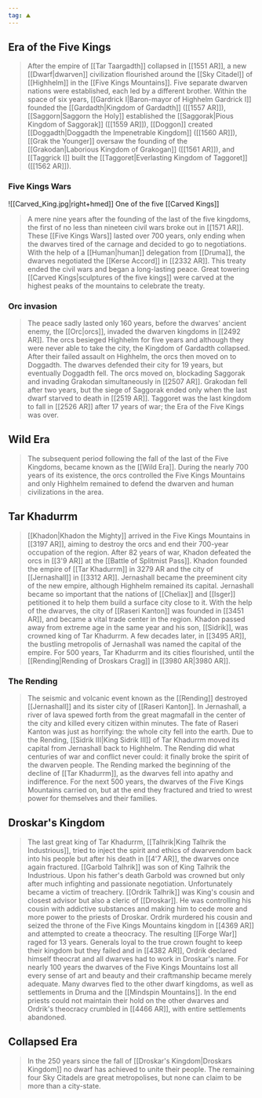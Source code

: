 ```yaml
---
tag: ⛰️️
---
```

## Era of the Five Kings

> After the empire of [[Tar Taargadth]] collapsed in [[1551 AR]], a new [[Dwarf|dwarven]] civilization flourished around the [[Sky Citadel]] of [[Highhelm]] in the [[Five Kings Mountains]]. Five separate dwarven nations were established, each led by a different brother. Within the space of six years, [[Gardrick I|Baron-mayor of Highhelm Gardrick I]] founded the [[Gardadth|Kingdom of Gardadth]] ([[1557 AR]]), [[Saggorn|Saggorn the Holy]] established the [[Saggorak|Pious Kingdom of Saggorak]] ([[1559 AR]]), [[Doggon]] created [[Doggadth|Doggadth the Impenetrable Kingdom]] ([[1560 AR]]), [[Grak the Younger]] oversaw the founding of the [[Grakodan|Laborious Kingdom of Grakogan]] ([[1561 AR]]), and [[Taggrick I]] built the [[Taggoret|Everlasting Kingdom of Taggoret]] ([[1562 AR]]).


### Five Kings Wars

![[Carved_King.jpg|right+hmed]] 
One of the five [[Carved Kings]]
> A mere nine years after the founding of the last of the five kingdoms, the first of no less than nineteen civil wars broke out in [[1571 AR]]. These [[Five Kings Wars]] lasted over 700 years, only ending when the dwarves tired of the carnage and decided to go to negotiations. With the help of a [[Human|human]] delegation from [[Druma]], the dwarves negotiated the [[Kerse Accord]] in [[2332 AR]]. This treaty ended the civil wars and began a long-lasting peace. Great towering [[Carved Kings|sculptures of the five kings]] were carved at the highest peaks of the mountains to celebrate the treaty.


### Orc invasion

> The peace sadly lasted only 160 years, before the dwarves' ancient enemy, the [[Orc|orcs]], invaded the dwarven kingdoms in [[2492 AR]]. The orcs besieged Highhelm for five years and although they were never able to take the city, the Kingdom of Gardadth collapsed. After their failed assault on Highhelm, the orcs then moved on to Doggadth. The dwarves defended their city for 19 years, but eventually Doggadth fell. The orcs moved on, blockading Saggorak and invading Grakodan simultaneously in [[2507 AR]]. Grakodan fell after two years, but the siege of Saggorak ended only when the last dwarf starved to death in [[2519 AR]]. Taggoret was the last kingdom to fall in [[2526 AR]] after 17 years of war; the Era of the Five Kings was over.


## Wild Era

> The subsequent period following the fall of the last of the Five Kingdoms, became known as the [[Wild Era]]. During the nearly 700 years of its existence, the orcs controlled the Five Kings Mountains and only Highhelm remained to defend the dwarven and human civilizations in the area.


## Tar Khadurrm

> [[Khadon|Khadon the Mighty]] arrived in the Five Kings Mountains in [[3197 AR]],  aiming to destroy the orcs and end their 700-year occupation of the region. After 82 years of war, Khadon defeated the orcs in [[3'9 AR]] at the [[Battle of Splitmist Pass]].  Khadon founded the empire of [[Tar Khadurrm]] in 3279 AR and the city of [[Jernashall]] in [[3312 AR]]. Jernashall became the preeminent city of the new empire, although Highhelm remained its capital. Jernashall became so important that the nations of [[Cheliax]] and [[Isger]] petitioned it to help them build a surface city close to it. With the help of the dwarves, the city of [[Raseri Kanton]] was founded in [[3451 AR]], and became a vital trade center in the region. Khadon passed away from extreme age in the same year and his son, [[Sidrik]], was crowned king of Tar Khadurrm. A few decades later, in [[3495 AR]], the bustling metropolis of Jernashall was named the capital of the empire. For 500 years, Tar Khadurrm and its cities flourished, until the [[Rending|Rending of Droskars Crag]] in [[3980 AR|3980  AR]].


### The Rending

> The seismic and volcanic event known as the [[Rending]] destroyed [[Jernashall]] and its sister city of [[Raseri Kanton]]. In Jernashall, a river of lava spewed forth from the great magmafall in the center of the city and killed every citizen within minutes. The fate of Raseri Kanton was just as horrifying: the whole city fell into the earth.
Due to the Rending, [[Sidrik III|King Sidrik III]] of Tar Khadurrm moved its capital from Jernashall back to Highhelm.
> The Rending did what centuries of war and conflict never could: it finally broke the spirit of the dwarven people. The Rending marked the beginning of the decline of [[Tar Khadurrm]], as the dwarves fell into apathy and indifference. For the next 500 years, the dwarves of the Five Kings Mountains carried on, but at the end they fractured and tried to wrest power for themselves and their families.


## Droskar's Kingdom

> The last great king of Tar Khadurrm, [[Talhrik|King Talhrik the Industrious]], tried to inject the spirit and ethics of dwarvendom back into his people but after his death in [[4'7 AR]], the dwarves once again fractured. [[Garbold Talhrik]] was son of King Talhrik the Industrious. Upon his father's death Garbold was crowned but only after much infighting and passionate negotiation. Unfortunately became a victim of treachery. [[Ordrik Talhrik]] was King's cousin and closest advisor but also a cleric of [[Droskar]]. He was controlling his cousin with addictive substances and making him to cede more and more power to the priests of Droskar. Ordrik murdered his cousin and seized the throne of the Five Kings Mountains kingdom in [[4369 AR]] and attempted to create a theocracy. The resulting [[Forge War]] raged for 13 years. Generals loyal to the true crown fought to keep their kingdom but they failed and in [[4382 AR]], Ordrik declared himself theocrat and all dwarves had to work in Droskar's name. For nearly 100 years the dwarves of the Five Kings Mountains lost all every sense of art and beauty and their craftmanship became merely adequate. Many dwarves fled to the other dwarf kingdoms, as well as settlements in Druma and the [[Mindspin Mountains]]. In the end priests could not maintain their hold on the other dwarves and Ordrik's theocracy crumbled in [[4466 AR]], with entire settlements abandoned.


## Collapsed Era

> In the 250 years since the fall of [[Droskar's Kingdom|Droskars Kingdom]] no dwarf has achieved to unite their people. The remaining four Sky Citadels are great metropolises, but none can claim to be more than a city-state.





